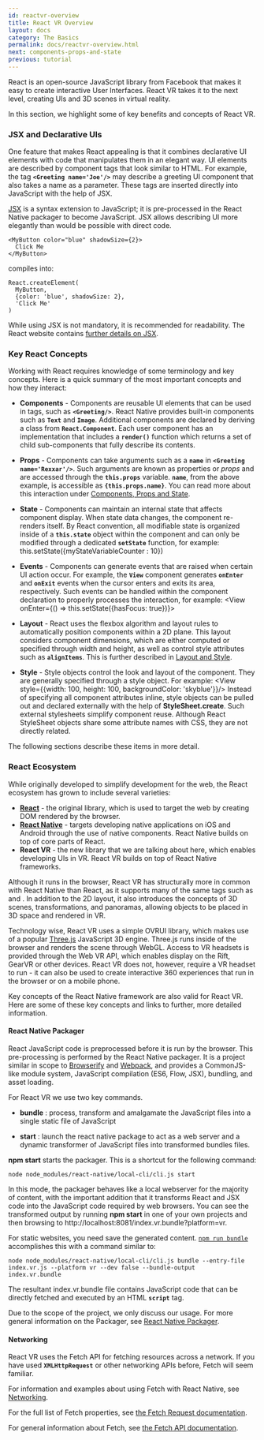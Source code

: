 ```yaml
---
id: reactvr-overview
title: React VR Overview
layout: docs
category: The Basics
permalink: docs/reactvr-overview.html
next: components-props-and-state
previous: tutorial
---
```


React is an open-source JavaScript library from Facebook that makes it easy to create interactive User Interfaces. React VR takes it to the next level, creating UIs and 3D scenes in virtual reality.

In this section, we highlight some of key benefits and concepts of React VR.


### JSX and Declarative UIs

One feature that makes React appealing is that it combines declarative UI elements with code that manipulates them in an elegant way.
UI elements are described by component tags that look similar to HTML. For example, the tag **`<Greeting name='Joe'/>`** may describe a greeting
UI component that also takes a name as a parameter. These tags are inserted directly into JavaScript with the help of JSX.

[JSX](https://facebook.github.io/react/docs/introducing-jsx.html) is a syntax extension to JavaScript;
it is pre-processed in the React Native packager to become JavaScript.
JSX allows describing UI more elegantly than would be possible with direct code.

```
<MyButton color="blue" shadowSize={2}>
  Click Me
</MyButton>
```

compiles into:

```
React.createElement(
  MyButton,
  {color: 'blue', shadowSize: 2},
  'Click Me'
)
```

While using JSX is not mandatory, it is recommended for readability.
The React website contains [further details on JSX](https://facebook.github.io/react/docs/jsx-in-depth.html).



### Key React Concepts

Working with React requires knowledge of some terminology and key concepts. Here is a quick summary of
the most important concepts and how they interact:

* **Components** - Components are reusable UI elements that can be used in tags, such as **`<Greeting/>`**. React Native provides built-in
components such as **`Text`** and **`Image`**. Additional components are declared by deriving a class from **`React.Component`**. Each user
component has an implementation that includes a **`render()`** function which returns a set of child sub-components that fully
describe its contents.

* **Props** - Components can take arguments such as a **`name`** in **`<Greeting name='Rexxar'/>`**. Such arguments are known as properties or *props* and are accessed through the **`this.props`** variable. **`name`**, from the above example, is accessible as **`{this.props.name}`**.
You can read more about this interaction under [Components, Props and State](docs/components-props-and-state.html).

* **State** - Components can maintain an internal state that affects component display. When state data changes, the component re-renders itself. By React convention, all modifiable state is organized inside of a **`this.state`** object within the component and can only be modified through
a dedicated **`setState`** function, for example:
        this.setState({myStateVariableCounter : 10})

* **Events** - Components can generate events that are raised when certain UI action occur. For example, the **`View`** component generates
**`onEnter`** and **`onExit`** events when the cursor enters and exits its area, respectively. Such events can be handled within the
component declaration to properly processes the interaction, for example:
        <View onEnter={() => this.setState({hasFocus: true})}>

* **Layout** - React uses the flexbox algorithm and layout rules to automatically position components within a 2D plane. This layout
considers component dimensions, which are either computed or specified through width and height, as well as control style attributes
such as **`alignItems`**. This is further described in [Layout and Style](docs/layout-and-style.html).

* **Style** - Style objects control the look and layout of the component. They are generally specified through a style object. For example:
        <View style={{width: 100, height: 100, backgroundColor: 'skyblue'}}/>
Instead of specifying all component attributes inline,
style objects can be pulled out and declared externally with the help of **StyleSheet.create**. Such external stylesheets simplify component
reuse. Although React StyleSheet objects share some attribute names with CSS, they are not directly related.

The following sections describe these items in more detail.


 ### React Ecosystem

While originally developed to simplify development for the web, the React ecosystem has grown to include several varieties:

* **[React](https://facebook.github.io/react/)** - the original library, which is used to target the web by creating DOM rendered by the browser.
* **[React Native](https://facebook.github.io/react-native/)** - targets developing native applications on iOS and Android through the use of native components. React Native builds on top of core parts of React.
* **React VR** - the new library that we are talking about here, which enables developing UIs in VR. React VR builds on top of React Native frameworks.

Although it runs in the browser, React VR has structurally more in common with React Native than React, as it supports many of the same tags such as <View> and <Text>.  In addition to the 2D layout, it also introduces the concepts of 3D scenes, transformations, and panoramas, allowing objects to be placed in 3D space and rendered in VR.

Technology wise, React VR uses a simple OVRUI library, which makes use of a popular [Three.js](https://threejs.org/) JavaScript 3D engine.
Three.js runs inside of the browser and renders the scene through WebGL.  Access to VR headsets is provided through the Web VR API, which enables display on the Rift, GearVR or other devices.
React VR does not, however, require a VR headset to run - it can also be used to create interactive 360 experiences that run in the browser or on a mobile phone.

Key concepts of the React Native framework are also valid for React VR. Here are some of these key concepts and links to further, more detailed information.


#### React Native Packager

React JavaScript code is preprocessed before it is run by the browser. This pre-processing is performed by the React Native packager. It is a project similar in scope to [Browserify](http://browserify.org/) and [Webpack](https://webpack.github.io/), and provides a CommonJS-like module system, JavaScript compilation (ES6, Flow, JSX), bundling, and asset loading.

For React VR we use two key commands.

* **bundle** : process, transform and amalgamate the JavaScript files into a single static file of JavaScript

* **start** : launch the react native package to act as a web server and a dynamic transformer of JavaScript files into transformed bundles files.

**npm start** starts the packager. This is a shortcut for the following command:

```
node node_modules/react-native/local-cli/cli.js start
```

In this mode, the packager behaves like a local webserver for the majority of content, with the important addition that it transforms React and JSX code into the JavaScript code required by web browsers. You can see the transformed output by running **npm start** in one of your own projects and then browsing to http://localhost:8081/index.vr.bundle?platform=vr.

For static websites, you need save the generated content. [`npm run bundle`](docs/publishing.html)  accomplishes this with a command similar to:

```
node node_modules/react-native/local-cli/cli.js bundle --entry-file
index.vr.js --platform vr --dev false --bundle-output
index.vr.bundle
```

The resultant index.vr.bundle file contains JavaScript code that can be directly fetched and executed by an HTML **`script`** tag.

Due to the scope of the project, we only discuss our usage. For more general information on the Packager, see [React Native Packager](https://github.com/facebook/metro-bundler).

#### Networking

React VR uses the Fetch API for fetching resources across a network. If you have used **`XMLHttpRequest`** or other networking APIs before, Fetch will seem familiar.

For information and examples about using Fetch with React Native, see [Networking](https://facebook.github.io/react-native/docs/network.html).

For the full list of Fetch properties, see [the Fetch Request documentation](https://developer.mozilla.org/en-US/docs/Web/API/Request).

For general information about Fetch, see [the Fetch API documentation](https://developer.mozilla.org/en-US/docs/Web/API/Fetch_API).
